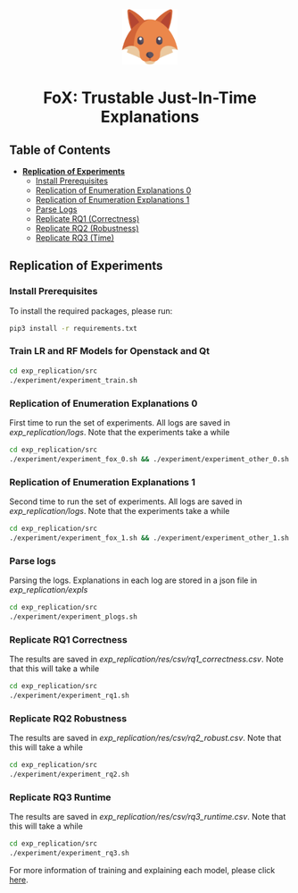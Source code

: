 <p align="center">
<img src="img/logo.png" width="100" height="100">
 
<div align="center">
<h1>
    <b>
     FoX: Trustable Just-In-Time Explanations
    </b>
</h1>
</div>

</p>

## Table of Contents
* **[Replication of Experiments](#replication-of-experiments)**
  * [Install Prerequisites](#install-prerequisites)
  * [Replication of Enumeration Explanations 0](#replication-of-enumeration-explanations-0)
  * [Replication of Enumeration Explanations 1](#replication-of-enumeration-explanations-1)
  * [Parse Logs](#parse-logs)
  * [Replicate RQ1 (Correctness)](#replicate-rq1-correctness)
  * [Replicate RQ2 (Robustness)](#replicate-rq2-robustness)
  * [Replicate RQ3 (Time)](#replicate-rq3-runtime)

## Replication of Experiments

### Install Prerequisites
To install the required packages, please run:
```bash
pip3 install -r requirements.txt
```

### Train LR and RF Models for Openstack and Qt
```bash
cd exp_replication/src
./experiment/experiment_train.sh
```

### Replication of Enumeration Explanations 0
First time to run the set of experiments. All logs are saved in *exp_replication/logs*. Note that the experiments take a while
```bash
cd exp_replication/src
./experiment/experiment_fox_0.sh && ./experiment/experiment_other_0.sh
```

### Replication of Enumeration Explanations 1
Second time to run the set of experiments. All logs are saved in *exp_replication/logs*. Note that the experiments take a while
```bash
cd exp_replication/src
./experiment/experiment_fox_1.sh && ./experiment/experiment_other_1.sh
```

### Parse logs
Parsing the logs. Explanations in each log are stored in a json file in *exp_replication/expls*
```bash
cd exp_replication/src
./experiment/experiment_plogs.sh
```

### Replicate RQ1 Correctness
The results are saved in *exp_replication/res/csv/rq1_correctness.csv*. Note that this will take a while
```bash
cd exp_replication/src
./experiment/experiment_rq1.sh
```

### Replicate RQ2 Robustness
The results are saved in *exp_replication/res/csv/rq2_robust.csv*. Note that this will take a while
```bash
cd exp_replication/src
./experiment/experiment_rq2.sh
```

### Replicate RQ3 Runtime
The results are saved in *exp_replication/res/csv/rq3_runtime.csv*. Note that this will take a while
```bash
cd exp_replication/src
./experiment/experiment_rq3.sh
```

For more information of training and explaining each model, please click [here](https://github.com/trustablefox/exp_replication/tree/main/exp_replication/src).
